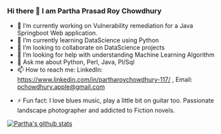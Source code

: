 ### Hi there 👋 I am Partha Prasad Roy Chowdhury


- 🔭 I’m currently working on Vulnerability remediation for a Java Springboot Web application.
- 🌱 I’m currently learning DataScience using Python
- 👯 I’m looking to collaborate on DataScience projects
- 🤔 I’m looking for help with understanding Machine Learning Algorithm
- 💬 Ask me about Python, Perl, Java, Pl/Sql
- 📫 How to reach me: LinkedIn: https://www.linkedin.com/in/partharoychowdhury-117/ , Email: pchowdhury.apple@gmail.com
<!--- 😄 Pronouns: ... -->
- ⚡ Fun fact: I love blues music, play a little bit on guitar too. Passionate landscape photographer and addicted to Fiction novels.

[![Partha's github stats](https://github-readme-stats.vercel.app/api?username=learningPartha&count_private=true&show_icons=true&theme=radical&hide_rank=false)](https://github.com/learningPartha/github-readme-stats)
